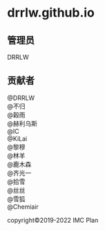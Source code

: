 # drrlw.github.io

管理员
---
DRRLW

贡献者
---
@DRRLW  
@不归  
@榖雨  
@赫利乌斯  
@IC  
@KiLai  
@黎穆  
@林羊  
@鹿木森  
@齐光一  
@拾雪  
@丝丝  
@雪狐  
@Chemiair  
  
  
copyright©2019-2022 IMC Plan
